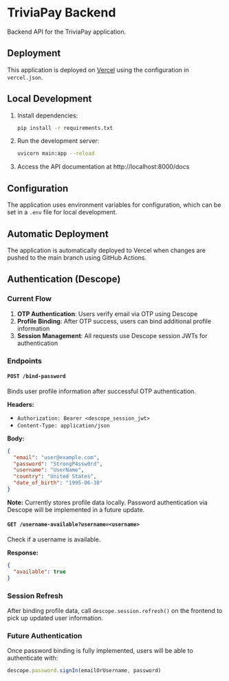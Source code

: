 # TriviaPay Backend

Backend API for the TriviaPay application.

## Deployment

This application is deployed on [Vercel](https://vercel.com) using the configuration in `vercel.json`.

## Local Development

1. Install dependencies:
   ```bash
   pip install -r requirements.txt
   ```

2. Run the development server:
   ```bash
   uvicorn main:app --reload
   ```

3. Access the API documentation at http://localhost:8000/docs

## Configuration

The application uses environment variables for configuration, which can be set in a `.env` file for local development.

## Automatic Deployment

The application is automatically deployed to Vercel when changes are pushed to the main branch using GitHub Actions.

## Authentication (Descope)

### Current Flow
1. **OTP Authentication**: Users verify email via OTP using Descope
2. **Profile Binding**: After OTP success, users can bind additional profile information
3. **Session Management**: All requests use Descope session JWTs for authentication

### Endpoints

#### `POST /bind-password`
Binds user profile information after successful OTP authentication.

**Headers:**
- `Authorization: Bearer <descope_session_jwt>`
- `Content-Type: application/json`

**Body:**
```json
{
  "email": "user@example.com",
  "password": "StrongP4ssw0rd",
  "username": "UserName",
  "country": "United States",
  "date_of_birth": "1995-06-30"
}
```

**Note:** Currently stores profile data locally. Password authentication via Descope will be implemented in a future update.

#### `GET /username-available?username=<username>`
Check if a username is available.

**Response:**
```json
{
  "available": true
}
```

### Session Refresh
After binding profile data, call `descope.session.refresh()` on the frontend to pick up updated user information.

### Future Authentication
Once password binding is fully implemented, users will be able to authenticate with:
```javascript
descope.password.signIn(emailOrUsername, password)
``` 